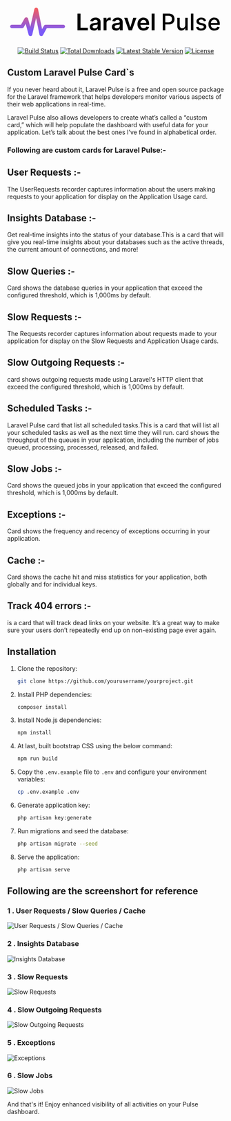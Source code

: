 <svg width="500" height="90" viewBox="0 0 600 90" fill="none" xmlns="http://www.w3.org/2000/svg">
    <style>
        g path { fill: #000 } @media (prefers-color-scheme:dark) { g path { fill: #fff } }
    </style>
    <path fill-rule="evenodd" clip-rule="evenodd" d="M80.7066 6.00037C83.1531 6.02867 85.2397 7.65774 85.6958 9.89573L97.0493 65.6272L102.425 55.881C103.306 54.2843 105.072 53.2803 107 53.2803H155.857C158.697 53.2803 161 55.4238 161 58.0681C161 60.7125 158.697 62.856 155.857 62.856H110.14L99.3606 82.3991C98.3575 84.218 96.2241 85.2431 94.0505 84.9506C91.8765 84.658 90.1424 83.113 89.7331 81.104L80.3212 34.9035L69.5988 81.2208C69.0958 83.394 67.0518 84.9587 64.664 84.9989C62.2763 85.0391 60.173 83.5434 59.5863 81.3884L51.2967 50.9476L45.9738 60.3084C45.0825 61.8754 43.3335 62.856 41.4286 62.856H13.1429C10.3025 62.856 8 60.7125 8 58.0681C8 55.4238 10.3025 53.2803 13.1429 53.2803H38.3322L48.4548 35.4795C49.4501 33.729 51.5001 32.7298 53.6121 32.9659C55.724 33.2014 57.4625 34.6234 57.9851 36.5429L64.1658 59.2388L75.6155 9.77915C76.1309 7.55241 78.26 5.97208 80.7066 6.00037Z" fill="url(#paint0_linear_3_15)"/>
    <g>
        <path d="M195.591 22.4545V69H224.523V61.9318H204.023V22.4545H195.591Z"/>
        <path fill-rule="evenodd" clip-rule="evenodd" d="M235.545 68.5227C237.318 69.3106 239.311 69.7045 241.523 69.7045C243.341 69.7045 244.924 69.4545 246.273 68.9545C247.636 68.4394 248.765 67.7651 249.659 66.9318C250.568 66.0833 251.273 65.1742 251.773 64.2045H252.045V69H259.955V45.6364C259.955 43.3182 259.53 41.3864 258.682 39.8409C257.848 38.2955 256.742 37.0758 255.364 36.1818C253.985 35.2727 252.462 34.6212 250.795 34.2273C249.129 33.8333 247.455 33.6364 245.773 33.6364C243.333 33.6364 241.106 34 239.091 34.7273C237.076 35.4394 235.371 36.5151 233.977 37.9545C232.583 39.3788 231.583 41.1515 230.977 43.2727L238.659 44.3636C239.068 43.1667 239.856 42.1288 241.023 41.25C242.205 40.3712 243.803 39.9318 245.818 39.9318C247.727 39.9318 249.189 40.4015 250.205 41.3409C251.22 42.2803 251.727 43.6061 251.727 45.3182V45.4545C251.727 46.2424 251.432 46.8258 250.841 47.2045C250.265 47.5682 249.341 47.8409 248.068 48.0227C246.795 48.1894 245.136 48.3788 243.091 48.5909C241.394 48.7727 239.75 49.0682 238.159 49.4773C236.583 49.8712 235.167 50.4545 233.909 51.2273C232.652 52 231.659 53.0303 230.932 54.3182C230.205 55.6061 229.841 57.2348 229.841 59.2045C229.841 61.4924 230.348 63.4167 231.364 64.9773C232.394 66.5379 233.788 67.7197 235.545 68.5227ZM247.955 62.6818C246.742 63.3333 245.311 63.6591 243.659 63.6591C241.947 63.6591 240.538 63.2727 239.432 62.5C238.326 61.7273 237.773 60.5833 237.773 59.0682C237.773 58.0076 238.053 57.1439 238.614 56.4773C239.174 55.7955 239.939 55.2652 240.909 54.8864C241.879 54.5076 242.977 54.2348 244.205 54.0682C244.75 53.9924 245.394 53.9015 246.136 53.7955C246.879 53.6894 247.629 53.5682 248.386 53.4318C249.144 53.2955 249.826 53.1364 250.432 52.9545C251.053 52.7727 251.492 52.5758 251.75 52.3636V56.4773C251.75 57.7652 251.417 58.9545 250.75 60.0455C250.098 61.1364 249.167 62.0151 247.955 62.6818Z"/>
        <path d="M268.227 69V34.0909H276.205V39.9091H276.568C277.205 37.8939 278.295 36.3409 279.841 35.25C281.402 34.1439 283.182 33.5909 285.182 33.5909C285.636 33.5909 286.144 33.6136 286.705 33.6591C287.28 33.6894 287.758 33.7424 288.136 33.8182V41.3864C287.788 41.2652 287.235 41.1591 286.477 41.0682C285.735 40.9621 285.015 40.9091 284.318 40.9091C282.818 40.9091 281.47 41.2348 280.273 41.8864C279.091 42.5227 278.159 43.4091 277.477 44.5455C276.795 45.6818 276.455 46.9924 276.455 48.4773V69H268.227Z"/>
        <path fill-rule="evenodd" clip-rule="evenodd" d="M297.045 68.5227C298.818 69.3106 300.811 69.7045 303.023 69.7045C304.841 69.7045 306.424 69.4545 307.773 68.9545C309.136 68.4394 310.265 67.7651 311.159 66.9318C312.068 66.0833 312.773 65.1742 313.273 64.2045H313.545V69H321.455V45.6364C321.455 43.3182 321.03 41.3864 320.182 39.8409C319.348 38.2955 318.242 37.0758 316.864 36.1818C315.485 35.2727 313.962 34.6212 312.295 34.2273C310.629 33.8333 308.955 33.6364 307.273 33.6364C304.833 33.6364 302.606 34 300.591 34.7273C298.576 35.4394 296.871 36.5151 295.477 37.9545C294.083 39.3788 293.083 41.1515 292.477 43.2727L300.159 44.3636C300.568 43.1667 301.356 42.1288 302.523 41.25C303.705 40.3712 305.303 39.9318 307.318 39.9318C309.227 39.9318 310.689 40.4015 311.705 41.3409C312.72 42.2803 313.227 43.6061 313.227 45.3182V45.4545C313.227 46.2424 312.932 46.8258 312.341 47.2045C311.765 47.5682 310.841 47.8409 309.568 48.0227C308.295 48.1894 306.636 48.3788 304.591 48.5909C302.894 48.7727 301.25 49.0682 299.659 49.4773C298.083 49.8712 296.667 50.4545 295.409 51.2273C294.152 52 293.159 53.0303 292.432 54.3182C291.705 55.6061 291.341 57.2348 291.341 59.2045C291.341 61.4924 291.848 63.4167 292.864 64.9773C293.894 66.5379 295.288 67.7197 297.045 68.5227ZM309.455 62.6818C308.242 63.3333 306.811 63.6591 305.159 63.6591C303.447 63.6591 302.038 63.2727 300.932 62.5C299.826 61.7273 299.273 60.5833 299.273 59.0682C299.273 58.0076 299.553 57.1439 300.114 56.4773C300.674 55.7955 301.439 55.2652 302.409 54.8864C303.379 54.5076 304.477 54.2348 305.705 54.0682C306.25 53.9924 306.894 53.9015 307.636 53.7955C308.379 53.6894 309.129 53.5682 309.886 53.4318C310.644 53.2955 311.326 53.1364 311.932 52.9545C312.553 52.7727 312.992 52.5758 313.25 52.3636V56.4773C313.25 57.7652 312.917 58.9545 312.25 60.0455C311.598 61.1364 310.667 62.0151 309.455 62.6818Z"/>
        <path d="M359.659 34.0909L347.227 69H338.136L325.705 34.0909H334.477L342.5 60.0227H342.864L350.909 34.0909H359.659Z"/>
        <path d="M410.33 22.4545V69H402.102V22.4545H410.33Z"/>
        <path fill-rule="evenodd" clip-rule="evenodd" d="M379.619 69.6818C376.119 69.6818 373.097 68.9545 370.551 67.5C368.021 66.0303 366.074 63.9545 364.71 61.2727C363.347 58.5758 362.665 55.4015 362.665 51.75C362.665 48.1591 363.347 45.0076 364.71 42.2955C366.089 39.5682 368.013 37.447 370.483 35.9318C372.953 34.4015 375.854 33.6364 379.188 33.6364C381.339 33.6364 383.369 33.9848 385.278 34.6818C387.203 35.3636 388.9 36.4242 390.369 37.8636C391.854 39.303 393.021 41.1364 393.869 43.3636C394.718 45.5758 395.142 48.2121 395.142 51.2727V53.7955H370.825C370.849 55.7385 371.22 57.4127 371.938 58.8182C372.68 60.2576 373.718 61.3636 375.051 62.1364C376.384 62.8939 377.945 63.2727 379.733 63.2727C380.93 63.2727 382.013 63.1061 382.983 62.7727C383.953 62.4242 384.794 61.9167 385.506 61.25C386.218 60.5833 386.756 59.7576 387.119 58.7727L394.801 59.6364C394.316 61.6667 393.392 63.4394 392.028 64.9545C390.68 66.4545 388.953 67.6212 386.847 68.4545C384.741 69.2727 382.331 69.6818 379.619 69.6818ZM371.892 44.4545C371.27 45.6172 370.92 46.8823 370.841 48.25H387.256C387.241 46.6742 386.9 45.2727 386.233 44.0455C385.566 42.803 384.634 41.8258 383.438 41.1136C382.256 40.4015 380.877 40.0455 379.301 40.0455C377.619 40.0455 376.142 40.4545 374.869 41.2727C373.597 42.0758 372.604 43.1364 371.892 44.4545Z"/>
        <path fill-rule="evenodd" clip-rule="evenodd" d="M433.051 69V22.4545H449.642C453.263 22.4545 456.263 23.1136 458.642 24.4318C461.021 25.75 462.801 27.553 463.983 29.8409C465.165 32.1136 465.756 34.6742 465.756 37.5227C465.756 40.3864 465.157 42.9621 463.96 45.25C462.778 47.5227 460.991 49.3258 458.597 50.6591C456.218 51.9773 453.225 52.6364 449.619 52.6364H440.074V69H433.051ZM448.983 46.6818H440.074V28.4773H448.892C451.225 28.4773 453.104 28.8636 454.528 29.6364C455.968 30.4091 457.021 31.4773 457.688 32.8409C458.354 34.2045 458.688 35.7652 458.688 37.5227C458.688 39.2803 458.354 40.8485 457.688 42.2273C457.021 43.6061 455.975 44.697 454.551 45.5C453.127 46.2879 451.271 46.6818 448.983 46.6818Z"/>
        <path d="M495.557 54.5227V34.0909H502.375V69H495.693V62.9545H495.33C494.527 64.8182 493.239 66.3712 491.466 67.6136C489.708 68.8409 487.519 69.4545 484.898 69.4545C482.655 69.4545 480.67 68.9621 478.943 67.9773C477.231 66.9773 475.883 65.5 474.898 63.5455C473.928 61.5909 473.443 59.1742 473.443 56.2955V34.0909H480.239V55.4773C480.239 57.8561 480.898 59.75 482.216 61.1591C483.534 62.5682 485.246 63.2727 487.352 63.2727C488.625 63.2727 489.89 62.9545 491.148 62.3182C492.42 61.6818 493.473 60.7197 494.307 59.4318C495.155 58.1439 495.572 56.5076 495.557 54.5227Z"/>
        <path d="M518.301 69V22.4545H511.506V69H518.301Z"/>
        <path d="M553.602 42.6136L547.443 43.7045C547.186 42.9167 546.777 42.1667 546.216 41.4545C545.67 40.7424 544.928 40.1591 543.989 39.7045C543.049 39.25 541.875 39.0227 540.466 39.0227C538.542 39.0227 536.936 39.4545 535.648 40.3182C534.36 41.1667 533.716 42.2652 533.716 43.6136C533.716 44.7803 534.148 45.7197 535.011 46.4318C535.875 47.1439 537.269 47.7273 539.193 48.1818L544.739 49.4545C547.951 50.197 550.345 51.3409 551.92 52.8864C553.496 54.4318 554.284 56.4394 554.284 58.9091C554.284 61 553.678 62.8636 552.466 64.5C551.269 66.1212 549.595 67.3939 547.443 68.3182C545.307 69.2424 542.83 69.7045 540.011 69.7045C536.102 69.7045 532.913 68.8712 530.443 67.2045C527.973 65.5227 526.458 63.1364 525.898 60.0455L532.466 59.0455C532.875 60.7576 533.716 62.053 534.989 62.9318C536.261 63.7955 537.92 64.2273 539.966 64.2273C542.193 64.2273 543.973 63.7652 545.307 62.8409C546.64 61.9015 547.307 60.7576 547.307 59.4091C547.307 58.3182 546.898 57.4015 546.08 56.6591C545.277 55.9167 544.042 55.3561 542.375 54.9773L536.466 53.6818C533.208 52.9394 530.799 51.7576 529.239 50.1364C527.693 48.5152 526.92 46.4621 526.92 43.9773C526.92 41.9167 527.496 40.1136 528.648 38.5682C529.799 37.0227 531.39 35.8182 533.42 34.9545C535.451 34.0758 537.777 33.6364 540.398 33.6364C544.17 33.6364 547.14 34.4545 549.307 36.0909C551.473 37.7121 552.905 39.8864 553.602 42.6136Z"/>
        <path fill-rule="evenodd" clip-rule="evenodd" d="M567.915 67.5C570.4 68.9697 573.362 69.7045 576.801 69.7045C579.347 69.7045 581.612 69.3182 583.597 68.5455C585.597 67.7576 587.256 66.6591 588.574 65.25C589.907 63.8258 590.831 62.1667 591.347 60.2727L584.915 59.1136C584.506 60.2045 583.915 61.1212 583.142 61.8636C582.369 62.6061 581.453 63.1667 580.392 63.5455C579.331 63.9091 578.157 64.0909 576.869 64.0909C574.884 64.0909 573.15 63.6667 571.665 62.8182C570.18 61.9545 569.021 60.7045 568.188 59.0682C567.425 57.5445 567.018 55.7188 566.966 53.5909H591.778V51.1818C591.778 48.0152 591.354 45.3258 590.506 43.1136C589.657 40.8864 588.498 39.0758 587.028 37.6818C585.559 36.2879 583.9 35.2652 582.051 34.6136C580.203 33.9621 578.294 33.6364 576.324 33.6364C573.081 33.6364 570.248 34.4015 567.824 35.9318C565.415 37.4621 563.536 39.5909 562.188 42.3182C560.854 45.0455 560.188 48.197 560.188 51.7727C560.188 55.3939 560.854 58.553 562.188 61.25C563.536 63.9318 565.445 66.0152 567.915 67.5ZM566.977 48.5C567.059 46.9994 567.432 45.5979 568.097 44.2955C568.869 42.7955 569.96 41.5833 571.369 40.6591C572.794 39.7197 574.46 39.25 576.369 39.25C578.127 39.25 579.657 39.6515 580.96 40.4545C582.278 41.2576 583.301 42.3561 584.028 43.75C584.756 45.1288 585.119 46.7121 585.119 48.5H566.977Z"/>
    </g>
    <defs>
        <linearGradient id="paint0_linear_3_15" x1="84.5" y1="5.99999" x2="84.5" y2="84.9999" gradientUnits="userSpaceOnUse">
            <stop stop-color="#F85A5A"/>
            <stop offset="0.828125" stop-color="#7A5AF8"/>
        </linearGradient>
    </defs>
</svg>

<p align="center">
<a href="https://github.com/laravel/framework/actions"><img src="https://github.com/laravel/framework/workflows/tests/badge.svg" alt="Build Status"></a>
<a href="https://packagist.org/packages/laravel/framework"><img src="https://img.shields.io/packagist/dt/laravel/framework" alt="Total Downloads"></a>
<a href="https://packagist.org/packages/laravel/framework"><img src="https://img.shields.io/packagist/v/laravel/framework" alt="Latest Stable Version"></a>
<a href="https://packagist.org/packages/laravel/framework"><img src="https://img.shields.io/packagist/l/laravel/framework" alt="License"></a>
</p>

## Custom Laravel Pulse Card`s 

If you never heard about it, Laravel Pulse is a free and open source package for the Laravel framework that helps developers monitor various aspects of their web applications in real-time.

Laravel Pulse also allows developers to create what’s called a “custom card,” which will help populate the dashboard with useful data for your application. Let’s talk about the best ones I’ve found in alphabetical order.


### Following are custom cards for Laravel Pulse:-

## User Requests :- 
The UserRequests recorder captures information about the users making requests to your application for display on the Application Usage card.

## Insights Database :- 
Get real-time insights into the status of your database.This is a card that will give you real-time insights about your databases such as the active threads, the current amount of connections, and more!

## Slow Queries :-
 Card shows the database queries in your application that exceed the configured threshold, which is 1,000ms by default. 

## Slow Requests :-
The Requests recorder captures information about requests made to your application for display on the Slow Requests and Application Usage cards.

## Slow Outgoing Requests :-
card shows outgoing requests made using Laravel's HTTP client that exceed the configured threshold, which is 1,000ms by default.

## Scheduled Tasks :- 
Laravel Pulse card that list all scheduled tasks.This is a card that will list all your scheduled tasks as well as the next time they will run.
card shows the throughput of the queues in your application, including the number of jobs queued, processing, processed, released, and failed. 

## Slow Jobs :-
Card shows the queued jobs in your application that exceed the configured threshold, which is 1,000ms by default.

## Exceptions :- 
Card shows the frequency and recency of exceptions occurring in your application.

## Cache :-
Card shows the cache hit and miss statistics for your application, both globally and for individual keys.

## Track 404 errors :- 
is a card that will track dead links on your website. It’s a great way to make sure your users don’t repeatedly end up on non-existing page ever again.



## Installation

1. Clone the repository:

    ```bash
    git clone https://github.com/yourusername/yourproject.git
    ```

2. Install PHP dependencies:

    ```bash
    composer install
    ```

3. Install Node.js dependencies:

    ```bash
    npm install
    ```
4. At last, built bootstrap CSS using the below command:

    ```bash
    npm run build
    ```           
5. Copy the `.env.example` file to `.env` and configure your environment variables:

    ```bash
    cp .env.example .env
    ```    

6. Generate application key:

    ```bash
    php artisan key:generate
    ```


7. Run migrations and seed the database:

    ```bash
    php artisan migrate --seed
    ```

8. Serve the application:

    ```bash
    php artisan serve
    ```
## Following are the screenshort for reference 

### 1 . User Requests / Slow Queries / Cache
 ![User Requests / Slow Queries / Cache](image-4.png)  
 
### 2 . Insights Database
![Insights Database](<imgpsh_fullsize_anim (9).jpeg>)

### 3 . Slow Requests
![Slow Requests](image-2.png)

### 4 . Slow Outgoing Requests
![Slow Outgoing Requests](image-5.png)

### 5 . Exceptions
![Exceptions](image-6.png)

### 6 . Slow Jobs
![Slow Jobs](image.png)


And that's it! Enjoy enhanced visibility of all activities on your Pulse dashboard.
